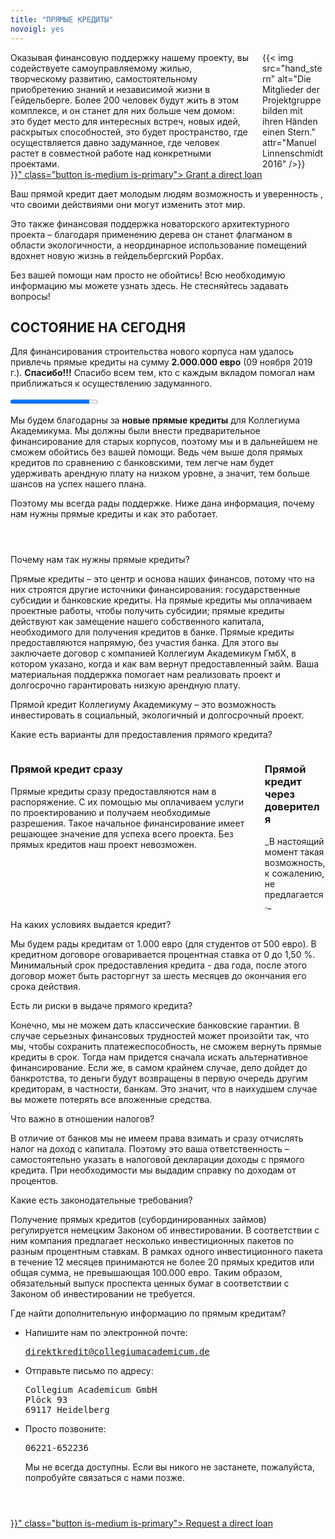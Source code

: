 ```yaml
---
title: "ПРЯМЫЕ КРЕДИТЫ"
novoigl: yes
---
```


<div class="columns">
  <div class="column">
    Оказывая финансовую поддержку нашему проекту, вы содействуете самоуправляемому жилью, творческому развитию, самостоятельному приобретению знаний и независимой жизни в Гейдельберге. Более 200 человек будут жить в этом комплексе, и он станет для них больше чем домом: это будет место для интересных встреч, новых идей, раскрытых способностей, это будет пространство, где осуществляется давно задуманное, где человек растет в совместной работе над конкретными проектами.
  </div>
  <div class="column">
    {{< img src="hand_stern" alt="Die Mitglieder der Projektgruppe bilden mit ihren Händen einen Stern." attr="Manuel Linnenschmidt 2016" />}}
  </div>
</div>

<div class="buttons is-centered">
    <a href="{{< relref "/pages/unterstuetzen/direktkredit-geben" >}}" class="button is-medium is-primary">
        <span class="icon">
            <i class="fas fa-hand-holding-heart"></i>
        </span>
        <span>Grant a direct loan</span>
    </a>
</div>

Ваш прямой кредит дает молодым людям возможность и уверенность , что своими действиями они могут изменить этот мир.

Это также финансовая поддержка новаторского архитектурного проекта – благодаря применению дерева он станет флагманом в области экологичности, а неординарное использование помещений вдохнет новую жизнь в гейдельбергский Рорбах.

Без вашей помощи нам просто не обойтись! Всю необходимую информацию мы можете узнать здесь. Не стесняйтесь задавать вопросы!

## СОСТОЯНИЕ НА СЕГОДНЯ

Для финансирования строительства нового корпуса нам удалось привлечь прямые кредиты на сумму **2.000.000 евро** (09 ноября 2019 г.). **Спасибо!!!** Спасибо всем тем, кто с каждым вкладом помогал нам приближаться к осуществлению задуманного.

<progress class="progress is-large is-primary" value="2151" max="2386"></progress>

Мы будем благодарны за **новые прямые кредиты** для Коллегиума Академикума. Мы должны были внести предварительное финансирование для старых корпусов, поэтому мы и в дальнейшем не сможем обойтись без вашей помощи. Ведь чем выше доля прямых кредитов по сравнению с банковскими, тем легче нам будет удерживать арендную плату на низком уровне, а значит, тем больше шансов на успех нашего плана.

Поэтому мы всегда рады поддержке. Ниже дана информация, почему нам нужны прямые кредиты и как это работает.

<section style="margin-top: 4em;">
  <div class="message toggle is-active">
    <div class="message-header">
      <p>Почему нам так нужны прямые кредиты?</p>
    </div>
    <div class="message-body">
      <div class="message-content">
        <p>Прямые кредиты – это центр и основа наших финансов, потому что на них строятся другие источники финансирования: государственные субсидии и банковские кредиты. На прямые кредиты мы оплачиваем проектные работы, чтобы получить субсидии; прямые кредиты действуют как замещение нашего собственного капитала, необходимого для получения кредитов в банке. Прямые кредиты предоставляются напрямую, без участия банка. Для этого вы заключаете договор с компанией Коллегиум Академикум ГмбХ, в котором указано, когда и как вам вернут предоставленный займ. Ваша материальная поддержка помогает нам реализовать проект и долгосрочно гарантировать низкую арендную плату.</p>
        <div class="notification is-primary">Прямой кредит Коллегиуму Академикуму – это возможность инвестировать в социальный, экологичный и долгосрочный проект.</div>
      </div>
    </div>
  </div>
  <div class="message toggle">
    <div class="message-header">
      <p>Какие есть варианты для предоставления прямого кредита?</p>
    </div>
    <div class="message-body">
      <div class="message-content">
      <div class="columns">
        <div class="column">
        <h3>Прямой кредит сразу</h3>
        Прямые кредиты сразу предоставляются нам в распоряжение. С их помощью мы оплачиваем услуги по проектированию и получаем необходимые разрешения. Такое начальное финансирование имеет решающее значение для успеха всего проекта. Без прямых кредитов наш проект невозможен.
        </div>
        <div class="column">
        <h3>Прямой кредит через доверителя</h3>
		_В настоящий момент такая возможность, к сожалению, не предлагается._
        <!-- Treuhand-Direktkredite stehen uns erst zur Verfügung, sobald der Kauf des Grundstücks ansteht. Ab diesem Zeitpunkt ist die Bankfinanzierung gesichert und momentan in Aussicht stehende Fördermittel zugesagt. Treuhand-Direktkredit erhöhen unseren Eigenkapitalanteil gegenüber der Bank und sind daher ein wichtiger Baustein. Sie können jedoch die notwendige Initialfinanzierung nicht ermöglichen. -->
        </div>
      </div>
      </div>
    </div>
  </div>
  <div class="message toggle">
    <div class="message-header">
      <p>На каких условиях выдается кредит?</p>
    </div>
    <div class="message-body">
      <div class="message-content">
    Мы будем рады кредитам от 1.000 евро (для студентов от 500 евро). В кредитном договоре оговаривается процентная ставка от 0 до 1,50 %. Минимальный срок предоставления кредита - два года, после этого договор может быть расторгнут за шесть месяцев до окончания его срока действия.
      </div>
    </div>
  </div>
  <div class="message toggle">
    <div class="message-header">
      <p>Есть ли риски в выдаче прямого кредита?</p>
    </div>
    <div class="message-body">
      <div class="message-content">
      Конечно, мы не можем дать классические банковские гарантии. В случае серьезных финансовых трудностей может произойти так, что мы, чтобы сохранить платежеспособность, не сможем вернуть прямые кредиты в срок. Тогда нам придется сначала искать альтернативное финансирование. Если же, в самом крайнем случае, дело дойдет до банкротства, то деньги будут возвращены в первую очередь другим кредиторам, в частности, банкам. Это значит, что в наихудшем случае вы можете потерять все вложенные средства.
      </div>
    </div>
  </div>
  <div class="message toggle">
    <div class="message-header">
      <p>Что важно в отношении налогов?</p>
    </div>
    <div class="message-body">
      <div class="message-content">
      В отличие от банков мы не имеем права взимать и сразу отчислять налог на доход с капитала. Поэтому это ваша ответственность – самостоятельно указать в налоговой декларации доходы с прямого кредита. При необходимости мы выдадим справку по доходам от процентов.
      </div>
    </div>
  </div>
  <div class="message toggle">
    <div class="message-header">
      <p>Какие есть законодательные требования?</p>
    </div>
    <div class="message-body">
      <div class="message-content">
      Получение прямых кредитов (субординированных займов) регулируется немецким Законом об инвестировании. В соответствии с ним компания предлагает несколько инвестиционных пакетов по разным процентным ставкам. В рамках одного инвестиционного пакета в течение 12 месяцев принимаются не более 20 прямых кредитов или общая сумма, не превышающая 100.000 евро. Таким образом, обязательный выпуск проспекта ценных бумаг в соответствии с Законом об инвестировании не требуется.
      </div>
    </div>
  </div>
  <div class="message toggle">
    <div class="message-header">
      <p>Где найти дополнительную информацию по прямым кредитам?</p>
    </div>
    <div class="message-body">
      <div class="message-content">
        <ul>
          <li>Напишите нам по электронной почте:
            <pre><a href="mailto:direktkredit@collegiumacademicum.de">direktkredit@collegiumacademicum.de</a></pre>
          </li>
          <li>Отправьте письмо по адресу:
            <pre>Collegium Academicum GmbH
Plöck 93
69117 Heidelberg</pre>
          </li>
          <li>Просто позвоните:
            <pre>06221-652236</pre>
            <p>Мы не всегда доступны. Если вы никого не застанете, пожалуйста, попробуйте связаться с нами позже.</p>
          </li>
        </ul>
      </div>
    </div>
  </div>
</section>

<div class="buttons is-centered" style="margin-top:4em;">
    <a href="{{< relref "/pages/unterstuetzen/direktkredit-geben" >}}" class="button is-medium is-primary">
        <span class="icon">
            <i class="fas fa-hand-holding-heart"></i>
        </span>
        <span>Request a direct loan</span>
    </a>
</div>

